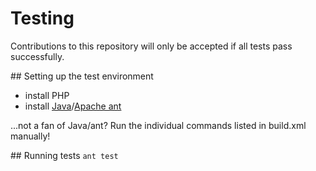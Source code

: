 # Testing

Contributions to this repository will only be accepted if all tests pass successfully.

## Setting up the test environment

* install PHP
* install [Java](https://java.com)/[Apache ant](https://ant.apache.org)

...not a fan of Java/ant?
Run the individual commands listed in build.xml manually!

## Running tests
`ant test`
